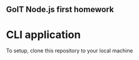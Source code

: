 ## GoIT Node.js first homework

# CLI application
To setup, clone this repository to your local machine


